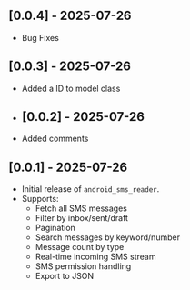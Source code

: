 ## [0.0.4] - 2025-07-26
- Bug Fixes

## [0.0.3] - 2025-07-26
- Added a ID to model class

- ## [0.0.2] - 2025-07-26
- Added comments

## [0.0.1] - 2025-07-26
- Initial release of `android_sms_reader`.
- Supports:
  - Fetch all SMS messages
  - Filter by inbox/sent/draft
  - Pagination
  - Search messages by keyword/number
  - Message count by type
  - Real-time incoming SMS stream
  - SMS permission handling
  - Export to JSON
